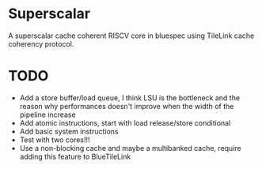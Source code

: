# Superscalar
A superscalar cache coherent RISCV core in bluespec using TileLink cache coherency protocol.


# TODO

- Add a store buffer/load queue, I think LSU is the bottleneck and the reason why performances
    doesn't improve when the width of the pipeline increase
- Add atomic instructions, start with load release/store conditional
- Add basic system instructions
- Test with two cores!!!
- Use a non-blocking cache and maybe a multibanked cache, require adding this feature to
    BlueTileLink
